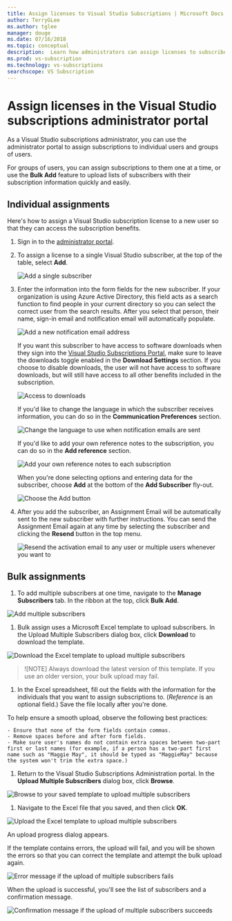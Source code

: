 ```yaml
---
title: Assign licenses to Visual Studio Subscriptions | Microsoft Docs
author: TerryGLee
ms.author: tglee
manager: douge
ms.date: 07/16/2018
ms.topic: conceptual
description:  Learn how administrators can assign licenses to subscribers
ms.prod: vs-subscription
ms.technology: vs-subscriptions
searchscope: VS Subscription
---
```


# Assign licenses in the Visual Studio subscriptions administrator portal

As a Visual Studio subscriptions administrator, you can use the administrator portal to assign subscriptions to individual users and groups of users.

For groups of users, you can assign subscriptions to them one at a time, or use the **Bulk Add** feature to upload lists of subscribers with their subscription information quickly and easily. 

## Individual assignments

Here's how to assign a Visual Studio subscription license to a new user so that they can access the subscription benefits.

1. Sign in to the [administrator portal](https://manage.visualstudio.com).

2. To assign a license to a single Visual Studio subscriber, at the top of the table, select **Add**.

   ![Add a single subscriber](media\add-single-subscriber.png)

3. Enter the information into the form fields for the new subscriber. If your organization is using Azure Active Directory, this field acts as a search function to find people in your current directory so you can select the correct user from the search results. After you select that person, their name, sign-in email and notification email will automatically populate. 

   ![Add a new notification email address](media\add-new-subscriber-notification-email.png)

   If you want this subscriber to have access to software downloads when they sign into the [Visual Studio Subscriptions Portal](https://my.visualstudio.com?wt.mc_id=o~msft~docs), make sure to leave the downloads toggle enabled in the **Download Settings** section. If you choose to disable downloads, the user will not have access to software downloads, but will still have access to all other benefits included in the subscription.

   ![Access to downloads](media\access-to-downloads.png)

   If you'd like to change the language in which the subscriber receives information, you can do so in the **Communication Preferences** section.

   ![Change the language to use when notification emails are sent](media\change-subscriber-communication-preference.png)

   If you'd like to add your own reference notes to the subscription, you can do so in the **Add reference** section.

   ![Add your own reference notes to each subscription](media\add-subscriber-reference-notes.png) 

    When you're done selecting options and entering data for the subscriber, choose **Add** at the bottom of the **Add Subscriber** fly-out.

   ![Choose the Add button](media\add-button.png)

4. After you add the subscriber, an Assignment Email will be automatically sent to the new subscriber with further instructions. You can send the Assignment Email again at any time by selecting the subscriber and clicking the **Resend** button in the top menu.

   ![Resend the activation email to any user or multiple users whenever you want to](media\resend-subscriber-activation-emails.png) 

## Bulk assignments

1. To add multiple subscribers at one time, navigate to the **Manage Subscribers** tab. In the ribbon at the top, click **Bulk Add**.

  ![Add multiple subscribers](media\add-multiple-subscribers.png)

1. Bulk assign uses a Microsoft Excel template to upload subscribers. In the Upload Multiple Subscribers dialog box, click **Download** to download the template.

  ![Download the Excel template to upload multiple subscribers](media\download-template-upload-subscribers.png)

  >![NOTE]
  > Always download the latest version of this template. If you use an older version, your bulk upload may fail.

1. In the Excel spreadsheet, fill out the fields with the information for the individuals that you want to assign subscriptions to. (*Reference* is an optional field.) Save the file locally after you're done.

  To help ensure a smooth upload, observe the following best practices:

    - Ensure that none of the form fields contain commas.
    - Remove spaces before and after form fields.
    - Make sure user's names do not contain extra spaces between two-part first or last names (for example, if a person has a two-part first name such as "Maggie May", it should be typed as "MaggieMay" because the system won't trim the extra space.)

1. Return to the Visual Studio Subscriptions Administration portal. In the **Upload Multiple Subscribers** dialog box, click **Browse**.

  ![Browse to your saved template to upload multiple subscribers](media\bulk-add-browse-saved-template.png)

1. Navigate to the Excel file that you saved, and then click **OK**.

  ![Upload the Excel template to upload multiple subscribers](media\bulk-upload-subscribers.png)

  An upload progress dialog appears.

  If the template contains errors, the upload will fail, and you will be shown the errors so that you can correct the template and attempt the bulk upload again.

  ![Error message if the upload of multiple subscribers fails](media\bulk-add-template-failed.png)

  When the upload is successful, you'll see the list of subscribers and a confirmation message.

  ![Confirmation message if the upload of multiple subscribers succeeds](media\bulk-add-template-success.png)
